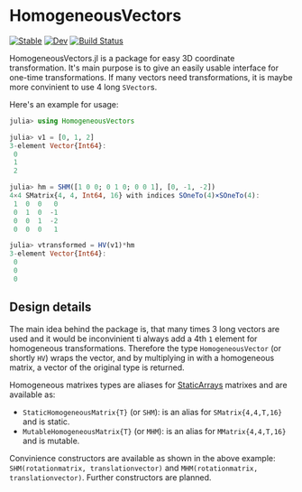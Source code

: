 # HomogeneousVectors

[![Stable](https://img.shields.io/badge/docs-stable-blue.svg)](https://cserteGT3.github.io/HomogeneousVectors.jl/stable/)
[![Dev](https://img.shields.io/badge/docs-dev-blue.svg)](https://cserteGT3.github.io/HomogeneousVectors.jl/dev/)
[![Build Status](https://github.com/cserteGT3/HomogeneousVectors.jl/actions/workflows/CI.yml/badge.svg?branch=main)](https://github.com/cserteGT3/HomogeneousVectors.jl/actions/workflows/CI.yml?query=branch%3Amain)

HomogeneousVectors.jl is a package for easy 3D coordinate transformation.
It's main purpose is to give an easily usable interface for one-time transformations.
If many vectors need transformations, it is maybe more convinient to use 4 long `SVector`s.

Here's an example for usage:

```julia
julia> using HomogeneousVectors

julia> v1 = [0, 1, 2]
3-element Vector{Int64}:
 0
 1
 2

julia> hm = SHM([1 0 0; 0 1 0; 0 0 1], [0, -1, -2])
4×4 SMatrix{4, 4, Int64, 16} with indices SOneTo(4)×SOneTo(4):
 1  0  0   0
 0  1  0  -1
 0  0  1  -2
 0  0  0   1

julia> vtransformed = HV(v1)*hm
3-element Vector{Int64}:
 0
 0
 0

```

## Design details

The main idea behind the package is, that many times 3 long vectors are used and it would be inconvinient ti always add a 4th `1` element for homogeneous transformations.
Therefore the type `HomogeneousVector` (or shortly `HV`) wraps the vector, and by multiplying in with a homogeneous matrix, a vector of the original type is returned.

Homogeneous matrixes types are aliases for [StaticArrays](https://github.com/JuliaArrays/StaticArrays.jl) matrixes and are available as:

* `StaticHomogeneousMatrix{T}` (or `SHM`): is an alias for `SMatrix{4,4,T,16}` and is static.
* `MutableHomogeneousMatrix{T}` (or `MHM`): is an alias for `MMatrix{4,4,T,16}` and is mutable.

Convinience constructors are available as shown in the above example: `SHM(rotationmatrix, translationvector)` and `MHM(rotationmatrix, translationvector)`.
Further constructors are planned.
